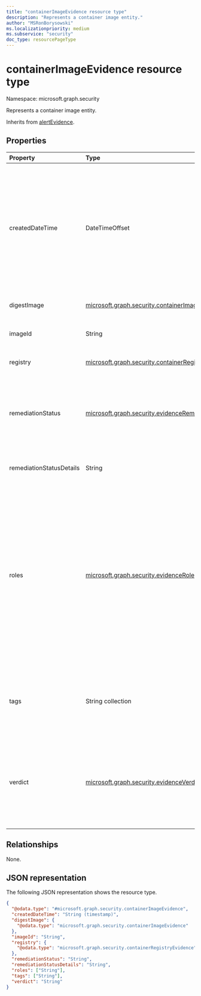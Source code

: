 ```yaml
---
title: "containerImageEvidence resource type"
description: "Represents a container image entity."
author: "MSRonBorysowski"
ms.localizationpriority: medium
ms.subservice: "security"
doc_type: resourcePageType
---
```


# containerImageEvidence resource type

Namespace: microsoft.graph.security

Represents a container image entity.

Inherits from [alertEvidence](../resources/security-alertevidence.md).

## Properties

|Property|Type|Description|
|:---|:---|:---|
|createdDateTime|DateTimeOffset|The date and time when the evidence was created and added to the alert. The Timestamp type represents date and time information using ISO 8601 format and is always in UTC time. For example, midnight UTC on Jan 1, 2014 is `2014-01-01T00:00:00Z`. Inherited from [alertEvidence](../resources/security-alertevidence.md). |
|digestImage|[microsoft.graph.security.containerImageEvidence](./security-containerimageevidence.md)|The digest image entity, in case this is a tag image.|
|imageId|String|The unique identifier for the container image entity.|
|registry|[microsoft.graph.security.containerRegistryEvidence](./security-containerregistryevidence.md)|The container registry for this image.|
|remediationStatus|[microsoft.graph.security.evidenceRemediationStatus](../resources/security-alertevidence.md#evidenceremediationstatus-values)|Status of the remediation action taken. The possible values are: `none`, `remediated`, `prevented`, `blocked`, `notFound`, `unknownFutureValue`. Inherited from [alertEvidence](../resources/security-alertevidence.md).|
|remediationStatusDetails|String|Details about the remediation status. Inherited from [alertEvidence](../resources/security-alertevidence.md).|
|roles|[microsoft.graph.security.evidenceRole](../resources/security-alertevidence.md#evidencerole-values) collection|One or more roles that an evidence entity represents in an alert. For example, an IP address that is associated with an attacker has the evidence role `Attacker`. Possible values are: `unknown`, `contextual`, `scanned`, `source`, `destination`, `created`, `added`, `compromised`, `edited`, `attacked`, `attacker`, `commandAndControl`, `loaded`, `suspicious`, `policyViolator`, `unknownFutureValue`. Inherited from [alertEvidence](../resources/security-alertevidence.md).|
|tags|String collection|Array of custom tags associated with an evidence instance. For example, to denote a group of devices or high value assets. Inherited from [alertEvidence](../resources/security-alertevidence.md).|
|verdict|[microsoft.graph.security.evidenceVerdict](../resources/security-alertevidence.md#evidenceverdict-values)|The decision reached by automated investigation. The possible values are: `unknown`, `suspicious`, `malicious`, `noThreatsFound`, `unknownFutureValue`. Inherited from [alertEvidence](../resources/security-alertevidence.md).|

## Relationships

None.

## JSON representation

The following JSON representation shows the resource type.
<!-- {
  "blockType": "resource",
  "@odata.type": "microsoft.graph.security.containerImageEvidence"
}
-->
``` json
{
  "@odata.type": "#microsoft.graph.security.containerImageEvidence",
  "createdDateTime": "String (timestamp)",
  "digestImage": {
    "@odata.type": "microsoft.graph.security.containerImageEvidence"
  },
  "imageId": "String",
  "registry": {
    "@odata.type": "microsoft.graph.security.containerRegistryEvidence"
  },
  "remediationStatus": "String",
  "remediationStatusDetails": "String",
  "roles": ["String"],
  "tags": ["String"],
  "verdict": "String"
}
```
